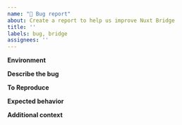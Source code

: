 ```yaml
---
name: "🐞 Bug report"
about: Create a report to help us improve Nuxt Bridge
title: ''
labels: bug, bridge
assignees: ''
---
```


<!--
Please carefully read contribution docs before creating a bug report
 👉 https://v3.nuxtjs.org/community/reporting-bugs

Please use the codesandbox template below in order to create a minimal reprodution
  👉 https://codesandbox.io/s/github/nuxt/starter/tree/bridge-sandbox

If not sure about the issue, please use a github discussion first
  👉 https://github.com/nuxt/framework/discussions/categories/issues
-->

**Environment**

<!-- You can use `npx nuxi info` to fill this section -->

**Describe the bug**

<!-- A clear and concise description of what the bug is. -->

**To Reproduce**

<!--
Steps to reproduce the behavior:
1. Go to '...'
2. Click on '....'
3. Scroll down to '....'
4. See error
-->

**Expected behavior**

<!-- A clear and concise description of what you expected to happen. -->

**Additional context**

<!-- If applicable, Add any other context about the problem here. -->
<!-- If applicable, add screenshots to help explain your problem. -->
